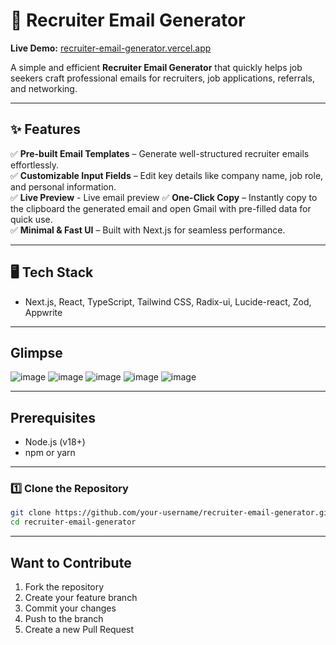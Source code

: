 # 🚀 Recruiter Email Generator

**Live Demo:** [recruiter-email-generator.vercel.app](https://recruiter-email-generator.vercel.app/)  

A simple and efficient **Recruiter Email Generator** that quickly helps job seekers craft professional emails for recruiters, job applications, referrals, and networking.

---

## ✨ Features
✅ **Pre-built Email Templates** – Generate well-structured recruiter emails effortlessly.  
✅ **Customizable Input Fields** – Edit key details like company name, job role, and personal information.  
✅ **Live Preview** - Live email preview
✅ **One-Click Copy** – Instantly copy to the clipboard the generated email and open Gmail with pre-filled data for quick use.  
✅ **Minimal & Fast UI** – Built with Next.js for seamless performance.

---

## 🖥️ Tech Stack
- Next.js, React, TypeScript, Tailwind CSS, Radix-ui, Lucide-react, Zod, Appwrite

---

## Glimpse
![image](https://github.com/user-attachments/assets/973da03d-5596-4254-90df-24dbe856aa71)
![image](https://github.com/user-attachments/assets/f2da969b-c003-4aee-b28a-271edaa29c3e)
![image](https://github.com/user-attachments/assets/911b1683-c3d3-4967-816b-980bb4c2e661)
![image](https://github.com/user-attachments/assets/78ec0601-576a-4e8e-a921-346ee29210af)
![image](https://github.com/user-attachments/assets/31578c88-3934-4912-aeb9-c5d92734e6fd)


---

## Prerequisites
- Node.js (v18+)
- npm or yarn

---

### 1️⃣ Clone the Repository
```bash
git clone https://github.com/your-username/recruiter-email-generator.git
cd recruiter-email-generator
```
---

## Want to Contribute
1. Fork the repository
2. Create your feature branch
3. Commit your changes
4. Push to the branch
5. Create a new Pull Request
